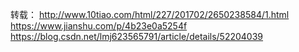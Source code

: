 转载：
    http://www.10tiao.com/html/227/201702/2650238584/1.html
    https://www.jianshu.com/p/4b23e0a5254f
    https://blog.csdn.net/lmj623565791/article/details/52204039